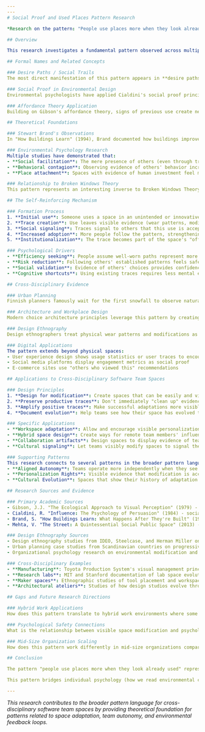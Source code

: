 ```yaml
---
---
# Social Proof and Used Places Pattern Research

*Research on the pattern: "People use places more when they look already used"*

## Overview

This research investigates a fundamental pattern observed across multiple disciplines: people are more likely to use spaces when there is visible evidence of previous use. This pattern appears in urban planning, architecture, environmental psychology, and design ethnography, with particular relevance to workspace design for cross-disciplinary software teams.

## Formal Names and Related Concepts

### Desire Paths / Social Trails
The most direct manifestation of this pattern appears in **desire paths** (also called "social trails" or "goat paths") - unplanned routes that emerge from repeated use. Research shows that as few as 15 traversals can create a visible path that then attracts further use, creating a self-reinforcing cycle.

### Social Proof in Environmental Design
Environmental psychologists have applied Cialdini's social proof principle to spatial contexts. Physical traces of previous use serve as environmental cues that signal both the appropriateness and effectiveness of certain behaviors in that space.

### Affordance Theory Application
Building on Gibson's affordance theory, signs of previous use create new affordances - possibilities for action that weren't originally designed into the space. Environmental traces fundamentally alter how people perceive what a space "allows" them to do.

## Theoretical Foundations

### Stewart Brand's Observations
In "How Buildings Learn" (1994), Brand documented how buildings improve with time when allowed to adapt through use. He observed that people's modifications create visual evidence of adaptation, which signals to others that change and personalization are acceptable. Brand noted that "low-cost, standard designs that people are familiar with" become more interesting over time as users modify them.

### Environmental Psychology Research
Multiple studies have demonstrated that:
- **Social facilitation**: The mere presence of others (even through traces) can enhance performance
- **Behavioral contagion**: Observing evidence of others' behavior increases likelihood of similar actions
- **Place attachment**: Spaces with evidence of human investment feel more welcoming and personally relevant

### Relationship to Broken Windows Theory
This pattern represents an interesting inverse to Broken Windows Theory. While broken windows theory suggests that visible disorder breeds more disorder, this pattern suggests that *positive* traces of use breed more beneficial use. Both operate through environmental cues, but with opposite valences - one destructive, one constructive.

## The Self-Reinforcing Mechanism

### Formation Process
1. **Initial use**: Someone uses a space in an unintended or innovative way
2. **Trace creation**: Use leaves visible evidence (wear patterns, modifications, adaptations)
3. **Social signaling**: Traces signal to others that this use is acceptable and potentially beneficial
4. **Increased adoption**: More people follow the pattern, strengthening the physical trace
5. **Institutionalization**: The trace becomes part of the space's "official" design or accepted use

### Psychological Drivers
- **Efficiency seeking**: People assume well-worn paths represent more efficient solutions
- **Risk reduction**: Following others' established patterns feels safer than pioneering new approaches
- **Social validation**: Evidence of others' choices provides confidence in similar decisions
- **Cognitive shortcuts**: Using existing traces requires less mental effort than creating new solutions

## Cross-Disciplinary Evidence

### Urban Planning
Finnish planners famously wait for the first snowfall to observe natural walking patterns before installing permanent pathways. Similarly, some university campuses delay pathway construction to observe student movement patterns, using desire paths as feedback for better design.

### Architecture and Workplace Design
Modern choice architecture principles leverage this pattern by creating environmental cues that guide behavior without restricting freedom. In workplace design, evidence of personalization and adaptation encourages more employee engagement and ownership.

### Design Ethnography
Design ethnographers treat physical wear patterns and modifications as valuable data about actual versus intended use. These traces reveal how people really interact with spaces, not how designers assumed they would.

### Digital Applications
The pattern extends beyond physical spaces:
- User experience design shows usage statistics or user traces to encourage adoption
- Social media platforms display engagement metrics as social proof
- E-commerce sites use "others who viewed this" recommendations

## Applications to Cross-Disciplinary Software Team Spaces

### Design Principles
1. **Design for modification**: Create spaces that can be easily and visibly adapted by teams
2. **Preserve productive traces**: Don't immediately "clean up" evidence of beneficial use patterns
3. **Amplify positive traces**: Make successful adaptations more visible to encourage adoption
4. **Document evolution**: Help teams see how their space has evolved through use

### Specific Applications
- **Workspace adaptation**: Allow and encourage visible personalization and team modifications
- **Hybrid space design**: Create ways for remote team members' influence to be visible in physical spaces
- **Collaboration artifacts**: Design spaces to display evidence of team work, decisions, and evolution
- **Cultural signaling**: Let teams visibly modify spaces to signal their values and working styles

### Supporting Patterns
This research connects to several patterns in the broader pattern language:
- **Aligned Autonomy**: Teams operate more independently when they see evidence of others' successful autonomy
- **Personalization Rights**: Visible evidence that modification is accepted encourages more engagement
- **Cultural Evolution**: Spaces that show their history of adaptation support ongoing cultural development

## Research Sources and Evidence

### Primary Academic Sources
- Gibson, J.J. "The Ecological Approach to Visual Perception" (1979) - foundational affordance theory
- Cialdini, R. "Influence: The Psychology of Persuasion" (1984) - social proof principles
- Brand, S. "How Buildings Learn: What Happens After They're Built" (1994) - architectural adaptation
- Mehta, V. "The Street: A Quintessential Social Public Space" (2013) - urban social behavior

### Design Ethnography Sources
- Design ethnography studies from IDEO, Steelcase, and Herman Miller on workplace behavior
- Urban planning case studies from Scandinavian countries on progressive pathway design
- Organizational psychology research on environmental modification and employee engagement

### Cross-Disciplinary Examples
- **Manufacturing**: Toyota Production System's visual management principles
- **Research labs**: MIT and Stanford documentation of lab space evolution
- **Maker spaces**: Ethnographic studies of tool placement and workspace organization
- **Architectural ateliers**: Studies of how design studios evolve through use

## Gaps and Future Research Directions

### Hybrid Work Applications
How does this pattern translate to hybrid work environments where some team members are remote? How can digital traces be made visible in physical spaces and vice versa?

### Psychological Safety Connections
What is the relationship between visible space modification and psychological safety? How do teams signal that experimentation and adaptation are culturally acceptable?

### Mid-Size Organization Scaling
How does this pattern work differently in mid-size organizations compared to large enterprises or small startups? What are the optimal conditions for beneficial trace formation?

## Conclusion

The pattern "people use places more when they look already used" represents a fundamental aspect of human spatial behavior rooted in social psychology, environmental perception, and cultural learning. For cross-disciplinary software teams, this pattern suggests that spaces should be designed not just for initial use, but for visible adaptation and evolution. The traces of team engagement become part of the space's design, creating increasingly effective and personally meaningful work environments.

This pattern bridges individual psychology (how we read environmental cues) with collective behavior (how teams evolve their shared spaces) and offers practical guidance for creating spaces that improve through use rather than degrading over time.

---
```


*This research contributes to the broader pattern language for cross-disciplinary software team spaces by providing theoretical foundation for patterns related to space adaptation, team autonomy, and environmental feedback loops.*